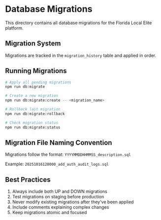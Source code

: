 # Database Migrations

This directory contains all database migrations for the Florida Local Elite platform.

## Migration System

Migrations are tracked in the `migration_history` table and applied in order.

## Running Migrations

```bash
# Apply all pending migrations
npm run db:migrate

# Create a new migration
npm run db:migrate:create -- <migration_name>

# Rollback last migration
npm run db:migrate:rollback

# Check migration status
npm run db:migrate:status
```

## Migration File Naming Convention

Migrations follow the format: `YYYYMMDDHHMMSS_description.sql`

Example: `20251016120000_add_auth_audit_logs.sql`

## Best Practices

1. Always include both UP and DOWN migrations
2. Test migrations on staging before production
3. Never modify existing migrations after they've been applied
4. Include comments explaining complex changes
5. Keep migrations atomic and focused
